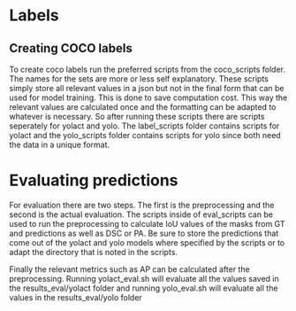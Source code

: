 # Labels
## Creating COCO labels
To create coco labels run the preferred scripts from the coco_scripts folder. The names for the sets are more or less self explanatory. These scripts simply store all relevant values in a json but not in the final form that can be used for model training. This is done to save computation cost. This way the relevant values are calculated once and the formatting can be adapted to whatever is necessary. So after running these scripts there are scripts seperately for yolact and yolo. The label_scripts folder contains scripts for yolact and the yolo_scripts folder contains scripts for yolo since both need the data in a unique format.

# Evaluating predictions
For evaluation there are two steps. The first is the preprocessing and the second is the actual evaluation.
The scripts inside of eval_scripts can be used to run the preprocessing to calculate IoU values of the masks from GT and predictions as well as DSC or PA. Be sure to store the predictions that come out of the yolact and yolo models where specified by the scripts or to adapt the directory that is noted in the scripts.

Finally the relevant metrics such as AP can be calculated after the preprocessing.
Running yolact_eval.sh will evaluate all the values saved in the results_eval/yolact folder and running yolo_eval.sh will evaluate all the values in the results_eval/yolo folder